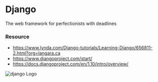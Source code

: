 # Django

The web framework for perfectionists with deadlines

### Resource
- https://www.lynda.com/Django-tutorials/Learning-Django/656811-2.html?org=langara.ca
- https://www.djangoproject.com/start/
- https://docs.djangoproject.com/en/1.10/intro/overview/


![django Logo](https://www.djangoproject.com/s/img/logos/django-logo-positive.svg)
